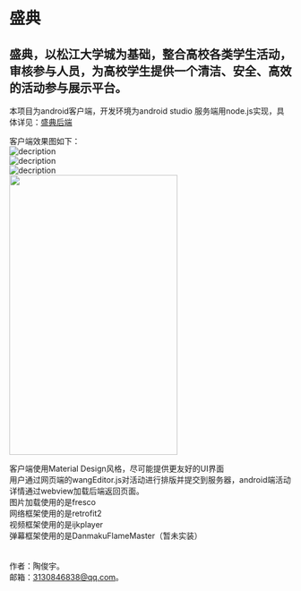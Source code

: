 盛典
====
盛典，以松江大学城为基础，整合高校各类学生活动，审核参与人员，为高校学生提供一个清洁、安全、高效的活动参与展示平台。
---

本项目为android客户端，开发环境为android studio
服务端用node.js实现，具体详见：[盛典后端](https://github.com/taojunyu/node_shengdian)

客户端效果图如下：<br />
![decription](/img/g_a.gif)<br />
![decription](/img/g_b.gif)<br />
![decription](/img/g_c.gif)<br />
<img src="http://taojunyu.com/img/img_a.png"  height="500" width="300">

客户端使用Material Design风格，尽可能提供更友好的UI界面<br />
用户通过网页端的wangEditor.js对活动进行排版并提交到服务器，android端活动详情通过webview加载后端返回页面。<br />
图片加载使用的是fresco<br />
网络框架使用的是retrofit2 <br />
视频框架使用的是ijkplayer <br />
弹幕框架使用的是DanmakuFlameMaster（暂未实装）<br /><br /><br />
作者：陶俊宇。<br />
邮箱：3130846838@qq.com。
